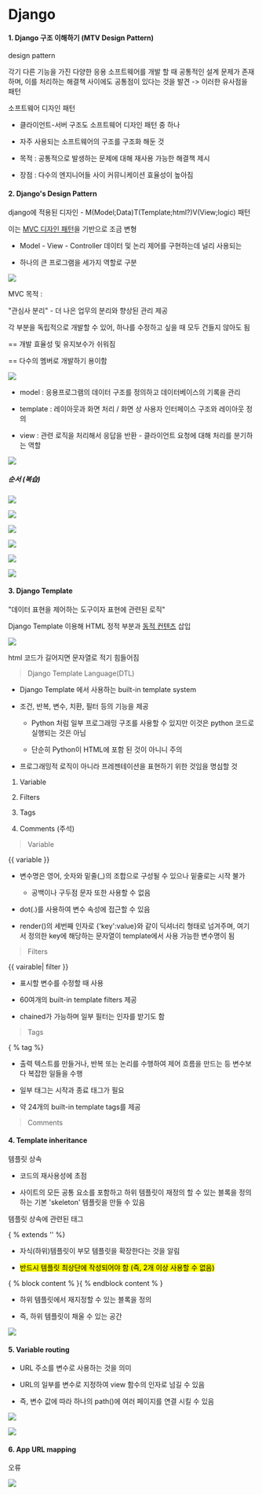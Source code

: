 # Django

#### 1. Django 구조 이해하기 (MTV Design Pattern)

design pattern

각기 다른 기능을 가진 다양한 응용 소프트웨어를 개발 할 때 공통적인 설계 문제가 존재하며, 이를 처리하는 해결책 사이에도 공통점이 있다는 것을 발견 -> 이러한 유사점을 패턴



소프트웨어 디자인 패턴

- 클라이언트-서버 구조도 소프트웨어 디자인 패턴 중 하나

- 자주 사용되는 소프트웨어의 구조를 구조화 해둔 것



- 목적 : 공통적으로 발생하는 문제에 대해 재사용 가능한 해결책 제시

- 장점 : 다수의 엔지니어들 사이 커뮤니케이션 효율성이 높아짐



#### 2. Django's Design Pattern

django에 적용된 디자인 - M(Model;Data)T(Template;html?)V(View;logic) 패턴

이는 <u>MVC 디자인 패턴</u>을 기반으로 조금 변형

- Model - View - Controller 데이터 및 논리 제어를 구현하는데 널리 사용되는

- 하나의 큰 프로그램을 세가지 역할로 구분

![](TIL0315_MTV_CRUD_assets/2023-03-15-09-12-47-image.png)

MVC 목적 :

"관심사 분리" - 더 나은 업무의 분리와 향상된 관리 제공

각 부분을 독립적으로 개발할 수 있어, 하나를 수정하고 싶을 때 모두 건들지 않아도 됨

== 개발 효율성 및 유지보수가 쉬워짐

== 다수의 멤버로 개발하기 용이함



![](TIL0315_MTV_CRUD_assets/2023-03-15-09-15-01-image.png)

- model : 응용프로그램의 데이터 구조를 정의하고 데이터베이스의 기록을 관리

- template : 레이아웃과 화면 처리 / 화면 상 사용자 인터페이스 구조와 레이아웃 정의

- view : 관련 로직을 처리해서 응답을 반환 - 클라이언트 요청에 대해 처리를 분기하는 역할

![](TIL0315_MTV_CRUD_assets/2023-03-15-09-20-48-image.png)

##### 순서 (복습)

![](TIL0315_MTV_CRUD_assets/2023-03-15-09-34-40-image.png)

![](TIL0315_MTV_CRUD_assets/2023-03-15-09-35-02-image.png)

![](TIL0315_MTV_CRUD_assets/2023-03-15-09-35-11-image.png)

![](TIL0315_MTV_CRUD_assets/2023-03-15-09-35-19-image.png)

![](TIL0315_MTV_CRUD_assets/2023-03-15-09-35-28-image.png)

![](TIL0315_MTV_CRUD_assets/2023-03-15-09-35-36-image.png)



#### 3. Django Template

"데이터 표현을 제어하는 도구이자 표현에 관련된 로직"

Django Template 이용해 HTML 정적 부분과 <u>동적 컨텐츠</u> 삽입

![](TIL0315_MTV_CRUD_assets/2023-03-15-09-39-33-image.png)

html 코드가 길어지면 문자열로 적기 힘들어짐



> Django Template Language(DTL)

- Django Template 에서 사용하는 built-in template system

- 조건, 반복, 변수, 치환, 필터 등의 기능을 제공
  
  - Python 처럼 일부 프로그래밍 구조를 사용할 수 있지만 이것은 python 코드로 실행되는 것은 아님
  
  - 단순히 Python이 HTML에 포함 된 것이 아니니 주의

- 프로그래밍적 로직이 아니라 프레젠테이션을 표현하기 위한 것임을 명심할 것



1. Variable

2. Filters

3. Tags

4. Comments (주석)



> Variable

{{ variable }}

- 변수명은 영어, 숫자와 밑줄(_)의 조합으로 구성될 수 있으나 밑줄로는 시작 불가
  
  - 공백이나 구두점 문자 또한 사용할 수 없음

-  dot(.)를 사용하여 변수 속성에 접근할 수 있음

- render()의 세번째 인자로 {'key':value}와 같이 딕셔너리 형태로 넘겨주며, 여기서 정의한 key에 해당하는 문자열이 template에서 사용 가능한 변수명이 됨



> Filters

{{ vairable| filter }}

- 표시할 변수를 수정할 때 사용

- 60여개의 built-in template filters 제공

- chained가 가능하며 일부 필터는 인자를 받기도 함



>  Tags

{ % tag %}

- 출력 텍스트를 만들거나, 반복 또는 논리를 수행하여 제어 흐름을 만드는 등 변수보다 복잡한 일들을 수행

- 일부 태그는 시작과 종료 태그가 필요

- 약 24개의 built-in template tags를 제공



> Comments





#### 4. Template inheritance

템플릿 상속

- 코드의 재사용성에 초점

- 사이트의 모든 공통 요소를 포함하고 하위 템플릿이 재정의 할 수 있는 블록을 정의하는 기본 'skeleton' 템플릿을 만들 수 있음



템플릿 상속에 관련된 태그

{ % extends '' %}

- 자식(하위)템플릿이 부모 템플릿을 확장한다는 것을 알림

- <mark>반드시 템플릿 최상단에 작성되어야 함 (즉, 2개 이상 사용할 수 없음)</mark>



{ % block content % }{ % endblock content % }

- 하위 템플릿에서 재지정할 수 있는 블록을 정의

- 즉, 하위 템플릿이 채울 수 있는 공간

![](TIL0315_MTV_CRUD_assets/2023-03-15-10-33-08-image.png)



#### 5. Variable routing

- URL 주소를 변수로 사용하는 것을 의미

- URL의 일부를 변수로 지정하여 view 함수의 인자로 넘길 수 있음

- 즉, 변수 값에 따라 하나의 path()에 여러 페이지를 연결 시킬 수 있음

![](TIL0315_MTV_CRUD_assets/2023-03-15-11-03-16-image.png)

![](TIL0315_MTV_CRUD_assets/2023-03-15-11-03-35-image.png)



#### 6. App URL mapping











오류

![](TIL0315_MTV_CRUD_assets/2023-03-15-13-52-26-image.png)



